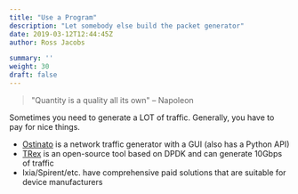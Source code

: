 ```yaml
---
title: "Use a Program"
description: "Let somebody else build the packet generator"
date: 2019-03-12T12:44:45Z
author: Ross Jacobs

summary: ''
weight: 30
draft: false
---
```


> "Quantity is a quality all its own" – Napoleon

Sometimes you need to generate a LOT of traffic. Generally, you have to pay for nice things.

* [Ostinato](https://github.com/pstavirs/ostinato) is a
network traffic generator with a GUI (also has a Python API)
* [TRex](https://trex-tgn.cisco.com/) is an open-source tool based on DPDK and can generate 10Gbps
  of traffic
* Ixia/Spirent/etc. have comprehensive paid solutions that are suitable for device
  manufacturers
